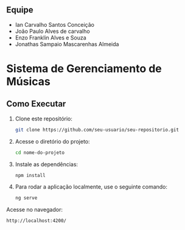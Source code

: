 ## Equipe
- Ian Carvalho Santos Conceição
- João Paulo Alves de carvalho
- Enzo Franklin Alves e Souza
- Jonathas Sampaio Mascarenhas Almeida

# Sistema de Gerenciamento de Músicas

## Como Executar

1. Clone este repositório:
   ```sh
   git clone https://github.com/seu-usuario/seu-repositorio.git
   ```
2. Acesse o diretório do projeto:
   ```sh
   cd nome-do-projeto
   ```
3. Instale as dependências:
   ```sh
   npm install
   ```
4. Para rodar a aplicação localmente, use o seguinte comando:
   ```sh
   ng serve
   ```

Acesse no navegador:
```
http://localhost:4200/
```


